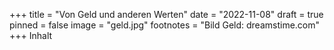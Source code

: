 +++
title = "Von Geld und anderen Werten"
date = "2022-11-08"
draft = true
pinned = false
image = "geld.jpg"
footnotes = "Bild Geld: dreamstime.com"
+++
Inhalt